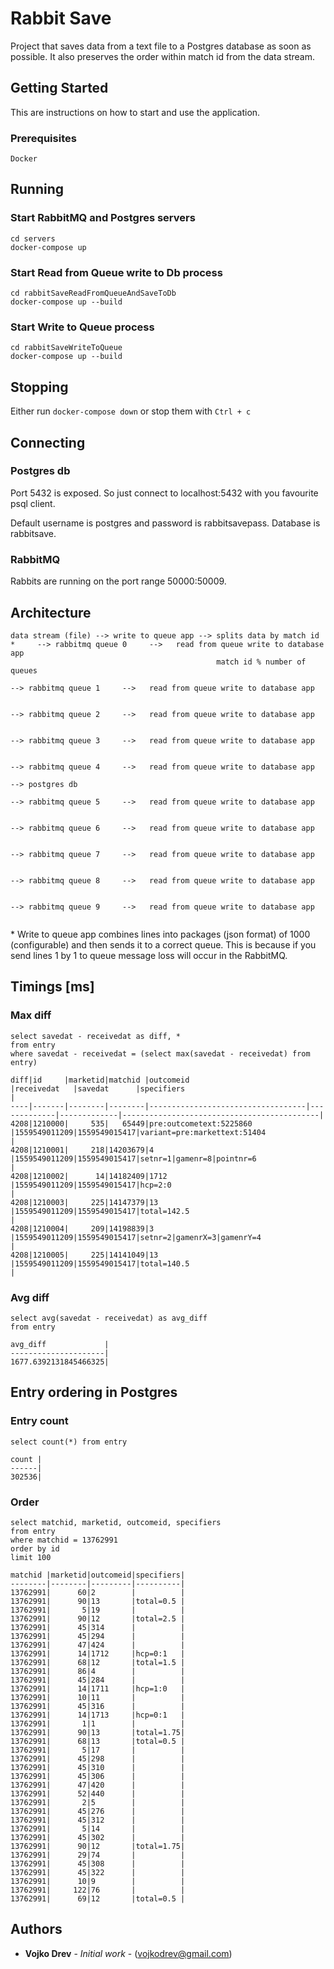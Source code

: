 # Rabbit Save

Project that saves data from a text file to a Postgres database as soon as possible. It also preserves the order within match id from the data stream.

## Getting Started

This are instructions on how to start and use the application.

### Prerequisites

```
Docker
```

## Running

### Start RabbitMQ and Postgres servers

```
cd servers
docker-compose up
```

### Start Read from Queue write to Db process

```
cd rabbitSaveReadFromQueueAndSaveToDb
docker-compose up --build
```

### Start Write to Queue process

```
cd rabbitSaveWriteToQueue
docker-compose up --build
```

## Stopping

Either run `docker-compose down` or stop them with `Ctrl + c`

## Connecting

### Postgres db

Port 5432 is exposed. So just connect to localhost:5432 with you favourite psql client.

Default username is postgres and password is rabbitsavepass. Database is rabbitsave.

### RabbitMQ

Rabbits are running on the port range 50000:50009.

## Architecture

```
data stream (file) --> write to queue app --> splits data by match id *     --> rabbitmq queue 0     -->   read from queue write to database app
                                              match id % number of queues   
                                                                            --> rabbitmq queue 1     -->   read from queue write to database app
                                          
                                                                            --> rabbitmq queue 2     -->   read from queue write to database app

                                                                            --> rabbitmq queue 3     -->   read from queue write to database app

                                                                            --> rabbitmq queue 4     -->   read from queue write to database app
                                                                                                                                                        --> postgres db
                                                                            --> rabbitmq queue 5     -->   read from queue write to database app

                                                                            --> rabbitmq queue 6     -->   read from queue write to database app

                                                                            --> rabbitmq queue 7     -->   read from queue write to database app

                                                                            --> rabbitmq queue 8     -->   read from queue write to database app

                                                                            --> rabbitmq queue 9     -->   read from queue write to database app
                                                                            
```

&ast; Write to queue app combines lines into packages (json format) of 1000 (configurable) and then sends it to a correct queue. This is because if you send lines 1 by 1 to queue message loss will occur in the RabbitMQ.

## Timings [ms]

### Max diff

```
select savedat - receivedat as diff, *
from entry
where savedat - receivedat = (select max(savedat - receivedat) from entry)
```

```
diff|id     |marketid|matchid |outcomeid                          |receivedat   |savedat      |specifiers                                  |
----|-------|--------|--------|-----------------------------------|-------------|-------------|--------------------------------------------|
4208|1210000|     535|   65449|pre:outcometext:5225860            |1559549011209|1559549015417|variant=pre:markettext:51404                |
4208|1210001|     218|14203679|4                                  |1559549011209|1559549015417|setnr=1|gamenr=8|pointnr=6                  |
4208|1210002|      14|14182409|1712                               |1559549011209|1559549015417|hcp=2:0                                     |
4208|1210003|     225|14147379|13                                 |1559549011209|1559549015417|total=142.5                                 |
4208|1210004|     209|14198839|3                                  |1559549011209|1559549015417|setnr=2|gamenrX=3|gamenrY=4                 |
4208|1210005|     225|14141049|13                                 |1559549011209|1559549015417|total=140.5                                 |
```

### Avg diff

```
select avg(savedat - receivedat) as avg_diff
from entry
```

```
avg_diff             |
---------------------|
1677.6392131845466325|
```

## Entry ordering in Postgres

### Entry count

```
select count(*) from entry
```

```
count |
------|
302536|
```

### Order

```
select matchid, marketid, outcomeid, specifiers
from entry
where matchid = 13762991
order by id
limit 100
```

```
matchid |marketid|outcomeid|specifiers|
--------|--------|---------|----------|
13762991|      60|2        |          |
13762991|      90|13       |total=0.5 |
13762991|       5|19       |          |
13762991|      90|12       |total=2.5 |
13762991|      45|314      |          |
13762991|      45|294      |          |
13762991|      47|424      |          |
13762991|      14|1712     |hcp=0:1   |
13762991|      68|12       |total=1.5 |
13762991|      86|4        |          |
13762991|      45|284      |          |
13762991|      14|1711     |hcp=1:0   |
13762991|      10|11       |          |
13762991|      45|316      |          |
13762991|      14|1713     |hcp=0:1   |
13762991|       1|1        |          |
13762991|      90|13       |total=1.75|
13762991|      68|13       |total=0.5 |
13762991|       5|17       |          |
13762991|      45|298      |          |
13762991|      45|310      |          |
13762991|      45|306      |          |
13762991|      47|420      |          |
13762991|      52|440      |          |
13762991|       2|5        |          |
13762991|      45|276      |          |
13762991|      45|312      |          |
13762991|       5|14       |          |
13762991|      45|302      |          |
13762991|      90|12       |total=1.75|
13762991|      29|74       |          |
13762991|      45|308      |          |
13762991|      45|322      |          |
13762991|      10|9        |          |
13762991|     122|76       |          |
13762991|      69|12       |total=0.5 |
```

## Authors

* **Vojko Drev** - *Initial work* - (vojkodrev@gmail.com)
